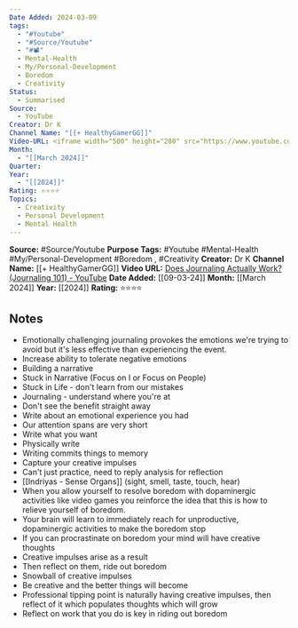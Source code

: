 ```yaml
---
Date Added: 2024-03-09
tags:
  - "#Youtube"
  - "#Source/Youtube"
  - "#📽️"
  - Mental-Health
  - My/Personal-Development
  - Boredom
  - Creativity
Status:
  - Summarised
Source:
  - YouTube
Creator: Dr K
Channel Name: "[[+ HealthyGamerGG]]"
Video-URL: <iframe width="500" height="280" src="https://www.youtube.com/embed/FNJO1pZV-I8?si=FDGoa7OAgo7bvzTM" title="YouTube video player" frameborder="0" allow="accelerometer; autoplay; clipboard-write; encrypted-media; gyroscope; picture-in-picture; web-share" referrerpolicy="strict-origin-when-cross-origin" allowfullscreen></iframe>
Month:
  - "[[March 2024]]"
Quarter: 
Year:
  - "[[2024]]"
Rating: ⭐⭐⭐⭐
Topics:
  - Creativity
  - Personal Development
  - Mental Health
---
```

**Source:** #Source/Youtube
**Purpose Tags:** #Youtube #Mental-Health #My/Personal-Development #Boredom , #Creativity
**Creator:** Dr K
**Channel Name:** [[+ HealthyGamerGG]]
**Video URL:** [Does Journaling Actually Work? (Journaling 101) - YouTube](https://www.youtube.com/watch?v=FNJO1pZV-I8&pp=ygUdRG9lcyBqb3VybmFsaW5nIGFjdHVhbGx5IHdvcms%3D)
**Date Added:**  [[09-03-24]]
**Month:** [[March 2024]]
**Year:** [[2024]]
**Rating:** ⭐⭐⭐⭐

## Notes

- Emotionally challenging journaling provokes the emotions we're trying to avoid but it's less effective than experiencing the event.
- Increase ability to tolerate negative emotions
- Building a narrative
- Stuck in Narrative (Focus on I or Focus on People)
- Stuck in Life - don't learn from our mistakes
- Journaling - understand where you're at
- Don't see the benefit straight away
- Write about an emotional experience you had
- Our attention spans are very short
- Write what you want
- Physically write
- Writing commits things to memory
- Capture your creative impulses
- Can't just practice, need to reply analysis for reflection
- [[Indriyas - Sense Organs]] (sight, smell, taste, touch, hear)
- When you allow yourself to resolve boredom with dopaminergic activities like video games you reinforce the idea that this is how to relieve yourself of boredom. 
- Your brain will learn to immediately reach for unproductive, dopaminergic activities to make the boredom stop
- If you can procrastinate on boredom your mind will have creative thoughts
- Creative impulses arise as a result
- Then reflect on them, ride out boredom
- Snowball of creative impulses
- Be creative and the better things will become
- Professional tipping point is naturally having creative impulses, then reflect of it which populates thoughts which will grow
- Reflect on work that you do is key in riding out boredom

